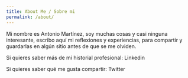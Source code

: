 ```yaml
---
title: About Me / Sobre mi
permalink: /about/
---
```


Mi nombre es Antonio Martínez, soy muchas cosas y casi ninguna interesante, escribo aquí mi reflexiones y experiencias, para compartir y guardarlas en algún sitio antes de que se me olviden.

Si quieres saber más de mi historial profesional: Linkedin

Si quieres saber qué me gusta compartir: Twitter
